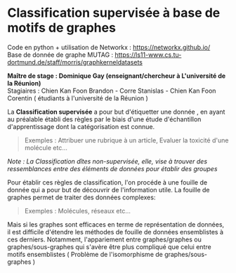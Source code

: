 # Classification supervisée à base de motifs de graphes 
 
Code en python + utilisation de Networkx : https://networkx.github.io/  
Base de donnée de graphe MUTAG : https://ls11-www.cs.tu-dortmund.de/staff/morris/graphkerneldatasets  

**Maître de stage : Dominique Gay (enseignant/chercheur à L'université de la Réunion)**  
Stagiaires : Chien Kan Foon Brandon - Corre Stanislas - Chien Kan Foon Corentin ( étudiants à l'université de la Réunion )  

La **Classification supervisée** a pour but d'étiquetter une donnée , en ayant au préalable établi des règles par le biais  d'une étude d'échantillon d'apprentissage dont la catégorisation est connue.

> Exemples : Attribuer une rubrique à un article, Evaluer la toxicité d'une molécule etc...

_Note : La Classification dîtes non-supervisée, elle, vise à trouver des ressemblances entre des éléments de données pour établir des groupes_

Pour établir ces règles de classification, l'on procéde à une fouille de donnée qui a pour but de découvrir de l'information utile.
La fouille de graphes permet de traiter des données complexes:

> Exemples : Molécules, réseaux etc...

Mais si les graphes sont efficaces en terme de représentation de données, il est difficile d'étendre les méthodes de fouille de données ensemblistes à ces derniers. Notamment, l'appariement entre graphes/graphes ou graphes/sous-graphes qui s'avère être plus compliqué que celui entre motifs ensemblistes ( Problème de l'isomorphisme de graphes/sous-graphes )
